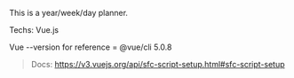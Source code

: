 This is a year/week/day planner.

Techs: Vue.js

Vue --version for reference = @vue/cli 5.0.8

> Docs: https://v3.vuejs.org/api/sfc-script-setup.html#sfc-script-setup
